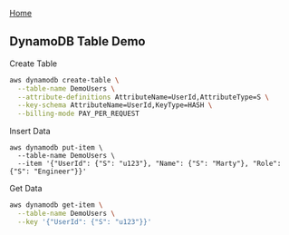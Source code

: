 [Home](./aws_commands.md)
## DynamoDB Table Demo

 Create Table

```bash
aws dynamodb create-table \
  --table-name DemoUsers \
  --attribute-definitions AttributeName=UserId,AttributeType=S \
  --key-schema AttributeName=UserId,KeyType=HASH \
  --billing-mode PAY_PER_REQUEST
```

Insert Data

```
aws dynamodb put-item \
  --table-name DemoUsers \
  --item '{"UserId": {"S": "u123"}, "Name": {"S": "Marty"}, "Role": {"S": "Engineer"}}'
```

Get Data

```bash
aws dynamodb get-item \
  --table-name DemoUsers \
  --key '{"UserId": {"S": "u123"}}'
```